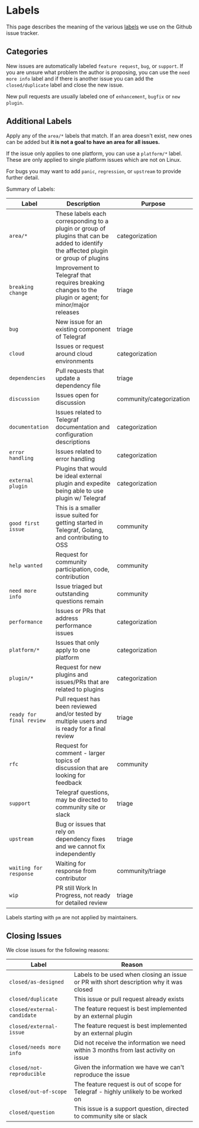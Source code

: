 # Labels

This page describes the meaning of the various
[labels](https://github.com/XenoStar123/telegraf/labels) we use on the Github
issue tracker.

## Categories

New issues are automatically labeled `feature request`, `bug`, or `support`.
If you are unsure what problem the author is proposing, you can use the `need more info` label
and if there is another issue you can add the `closed/duplicate` label and close the
new issue.

New pull requests are usually labeled one of `enhancement`, `bugfix` or `new
plugin`.

## Additional Labels

Apply any of the `area/*` labels that match.  If an area doesn't exist, new
ones can be added but **it is not a goal to have an area for all issues.**

If the issue only applies to one platform, you can use a `platform/*` label.
These are only applied to single platform issues which are not on Linux.

For bugs you may want to add `panic`, `regression`, or `upstream` to provide
further detail.

Summary of Labels:

| Label | Description | Purpose |
| --- | ----------- | ---|
| `area/*` | These labels each corresponding to a plugin or group of plugins that can be added to identify the affected plugin or group of plugins | categorization |
| `breaking change` | Improvement to Telegraf that requires breaking changes to the plugin or agent; for minor/major releases | triage |
| `bug` | New issue for an existing component of Telegraf | triage |
| `cloud` | Issues or request around cloud environments | categorization |
| `dependencies` | Pull requests that update a dependency file | triage |
| `discussion` | Issues open for discussion | community/categorization |
| `documentation` | Issues related to Telegraf documentation and configuration descriptions | categorization |
| `error handling` | Issues related to error handling | categorization |
| `external plugin` | Plugins that would be ideal external plugin and expedite being able to use plugin w/ Telegraf | categorization |
| `good first issue` | This is a smaller issue suited for getting started in Telegraf, Golang, and contributing to OSS | community |
| `help wanted` | Request for community participation, code, contribution | community |
| `need more info` | Issue triaged but outstanding questions remain | community |
| `performance` | Issues or PRs that address performance issues | categorization|
| `platform/*` | Issues that only apply to one platform | categorization |
| `plugin/*` | Request for new plugins and issues/PRs that are related to plugins | categorization |
| `ready for final review` | Pull request has been reviewed and/or tested by multiple users and is ready for a final review | triage |
| `rfc` | Request for comment - larger topics of discussion that are looking for feedback | community |
| `support` |Telegraf questions, may be directed to community site or slack | triage |
| `upstream` | Bug or issues that rely on dependency fixes and we cannot fix independently | triage |
| `waiting for response` | Waiting for response from contributor | community/triage |
| `wip` | PR still Work In Progress, not ready for detailed review | triage |

Labels starting with `pm` are not applied by maintainers.

## Closing Issues

We close issues for the following reasons:

| Label | Reason |
| --- | ----------- |
| `closed/as-designed` | Labels to be used when closing an issue or PR with short description why it was closed |
| `closed/duplicate` | This issue or pull request already exists |
| `closed/external-candidate` | The feature request is best implemented by an external plugin |
| `closed/external-issue` | The feature request is best implemented by an external plugin |
| `closed/needs more info` | Did not receive the information we need within 3 months from last activity on issue |
| `closed/not-reproducible` | Given the information we have we can't reproduce the issue |
| `closed/out-of-scope` | The feature request is out of scope for Telegraf - highly unlikely to be worked on |
| `closed/question` | This issue is a support question, directed to community site or slack |
